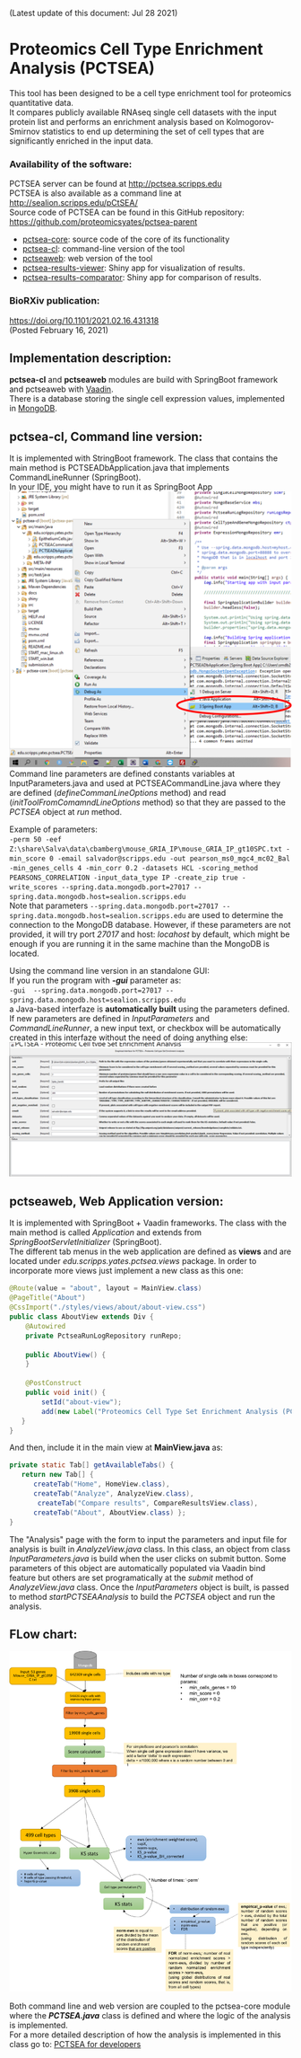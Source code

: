 (Latest update of this document: Jul 28 2021)  

# Proteomics Cell Type Enrichment Analysis (PCTSEA)

This tool has been designed to be a cell type enrichment tool for proteomics quantitative data.   
It compares publicly available RNAseq single cell datasets with the input protein list and performs an enrichment analysis based on Kolmogorov-Smirnov statistics to end up determining the set of cell types that are significantly enriched in the input data.   
   
### Availability of the software:
PCTSEA server can be found at http://pctsea.scripps.edu   
PCTSEA is also available as a command line at http://sealion.scripps.edu/pCtSEA/  
Source code of PCTSEA can be found in this GitHub repository: https://github.com/proteomicsyates/pctsea-parent   
 - [pctsea-core](https://github.com/proteomicsyates/pctsea-parent/tree/main/pctsea-core): source code of the core of its functionality
 - [pctsea-cl](https://github.com/proteomicsyates/pctsea-parent/tree/main/pctsea-cl): command-line version of the tool
 - [pctseaweb](https://github.com/proteomicsyates/pctsea-parent/tree/main/pctseaweb): web version of the tool  
 - [pctsea-results-viewer](https://github.com/proteomicsyates/pctsea-parent/tree/main/pctseaweb/shinyR): Shiny app for visualization of results.
 - [pctsea-results-comparator](https://github.com/proteomicsyates/pctsea-parent/tree/main/pctseaweb/shinyR_comparison): Shiny app for comparison of results.
   
   
### BioRXiv publication:
https://doi.org/10.1101/2021.02.16.431318   
(Posted February 16, 2021)



## Implementation description:
**pctsea-cl** and **pctseaweb** modules are build with SpringBoot framework and pctseaweb with [Vaadin](https://vaadin.com/).  
There is a database storing the single cell expression values, implemented in [MongoDB](https://www.mongodb.com/).   

## pctsea-cl, Command line version:  
It is implemented with StringBoot framework. The class that contains the main method is PCTSEADbApplication.java that implements CommandLineRunner (SpringBoot).  
In your IDE, you might have to run it as SpringBoot App
![Run as Spring Boot App](https://github.com/proteomicsyates/pctsea-parent/raw/main/docs/runAsSpringBoot.png)
Command line parameters are defined constants variables at InputParameters.java and used at PCTSEACommandLine.java where they are defined (*defineCommanLineOptions* method) and read (*initToolFromComamndLineOptions* method) so that they are passed to the *PCTSEA* object at *run* method. 

Example of parameters:  
`
-perm 50 -eef Z:\share\Salva\data\cbamberg\mouse_GRIA_IP\mouse_GRIA_IP_gt10SPC.txt -min_score 0 -email salvador@scripps.edu -out pearson_ms0_mgc4_mc02_Bal -min_genes_cells 4 -min_corr 0.2 -datasets HCL -scoring_method PEARSONS_CORRELATION -input_data_type IP -create_zip true -write_scores --spring.data.mongodb.port=27017 --spring.data.mongodb.host=sealion.scripps.edu
`  
Note that parameters `--spring.data.mongodb.port=27017 --spring.data.mongodb.host=sealion.scripps.edu` are used to determine the connection to the MongoDB database. However, if these parameters are not provided, it will try port *27017* and host: *locahost* by default, which might be enough if you are running it in the same machine than the MongoDB is located.

Using the command line version in an standalone GUI:  
If you run the program with ***-gui*** parameter as:  
`
-gui  --spring.data.mongodb.port=27017 --spring.data.mongodb.host=sealion.scripps.edu
`  
a Java-based interfaze is **automatically built** using the parameters defined. If new parameters are defined in *InputParameters* and *CommandLineRunner*, a new input text, or checkbox will be automatically created in this interfaze without the need of doing anything else:  
![Command line GUI](https://github.com/proteomicsyates/pctsea-parent/raw/main/docs/pctsea-cli-gui.png)



## pctseaweb, Web Application version:
It is implemented with SpringBoot + Vaadin frameworks. The class with the main method is called *Application* and extends from *SpringBootServletInitializer* (SpringBoot).  
The different tab menus in the web application are defined as **views** and are located under *edu.scripps.yates.pctsea.views* package. In order to incorporate more views just implement a new class as this one:
```java
@Route(value = "about", layout = MainView.class)
@PageTitle("About")
@CssImport("./styles/views/about/about-view.css")
public class AboutView extends Div {
	@Autowired
	private PctseaRunLogRepository runRepo;

	public AboutView() {
	}

	@PostConstruct
	public void init() {
		setId("about-view");
		add(new Label("Proteomics Cell Type Set Enrichment Analysis (PCTSEA)"));
   }
}
```
And then, include it in the main view at **MainView.java** as:
```java
private static Tab[] getAvailableTabs() {
   return new Tab[] { 
      createTab("Home", HomeView.class), 
      createTab("Analyze", AnalyzeView.class),
	   createTab("Compare results", CompareResultsView.class), 
      createTab("About", AboutView.class) };
}
```
The "Analysis" page with the form to input the parameters and input file for analysis is built in *AnalyzeView.java* class. In this class, an object from class *InputParameters.java* is build when the user clicks on submit button. Some parameters of this object are automatically populated via Vaadin bind feature but others are set programatically at the *submit* method of *AnalyzeView.java* class. Once the *InputParameters* object is built, is passed to method *startPCTSEAAnalysis* to build the *PCTSEA* object and run the analysis.  

## FLow chart:   
![Flow chart](https://github.com/proteomicsyates/pctsea-parent/raw/main/docs/flow_chart.png)

Both command line and web version are coupled to the pctsea-core module where the ***PCTSEA.java*** class is defined and where the logic of the analysis is implemented.  
For a more detailed description of how the analysis is implemented in this class go to: [PCTSEA for developers](https://github.com/proteomicsyates/pctsea-parent/wiki/PCTSEA-guide-for-developers)

